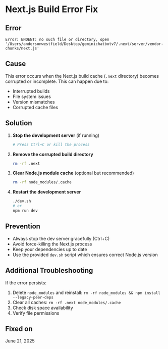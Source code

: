 # Next.js Build Error Fix

## Error
```
Error: ENOENT: no such file or directory, open '/Users/andersonwestfield/Desktop/geminichatbotv7/.next/server/vendor-chunks/next.js'
```

## Cause
This error occurs when the Next.js build cache (`.next` directory) becomes corrupted or incomplete. This can happen due to:
- Interrupted builds
- File system issues
- Version mismatches
- Corrupted cache files

## Solution

1. **Stop the development server** (if running)
   ```bash
   # Press Ctrl+C or kill the process
   ```

2. **Remove the corrupted build directory**
   ```bash
   rm -rf .next
   ```

3. **Clear Node.js module cache** (optional but recommended)
   ```bash
   rm -rf node_modules/.cache
   ```

4. **Restart the development server**
   ```bash
   ./dev.sh
   # or
   npm run dev
   ```

## Prevention
- Always stop the dev server gracefully (Ctrl+C)
- Avoid force-killing the Next.js process
- Keep your dependencies up to date
- Use the provided `dev.sh` script which ensures correct Node.js version

## Additional Troubleshooting
If the error persists:
1. Delete `node_modules` and reinstall: `rm -rf node_modules && npm install --legacy-peer-deps`
2. Clear all caches: `rm -rf .next node_modules/.cache`
3. Check disk space availability
4. Verify file permissions

## Fixed on
June 21, 2025
